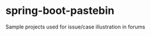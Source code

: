 spring-boot-pastebin
====================

Sample projects used for issue/case illustration in forums
